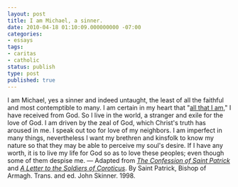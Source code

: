 ```yaml
---
layout: post
title: I am Michael, a sinner.
date: 2010-04-18 01:10:09.000000000 -07:00
categories:
- essays
tags:
- caritas
- catholic
status: publish
type: post
published: true
---
```

I am Michael, yes a sinner and indeed untaught, the least of all the faithful and most contemptible to many. I am certain in my heart that "[all that I am](http://www.usccb.org/nab/bible/1corinthians/1corinthians15.htm#v10)," I have received from God. So I live in the world, a stranger and exile for the love of God. I am driven by the zeal of God, which Christ's truth has aroused in me. I speak out too for love of my neighbors. I am imperfect in many things, nevertheless I want my brethren and kinsfolk to know my nature so that they may be able to perceive my soul's desire. If I have any worth, it is to live my life for God so as to love these peoples; even though some of them despise me.
&mdash; Adapted from _[The Confession of Saint Patrick](http://www.ancienttexts.org/library/celtic/ctexts/p01.html)_ and _[A Letter to the Soldiers of Coroticus](http://www.ancienttexts.org/library/celtic/ctexts/p02.html)_. By Saint Patrick, Bishop of Armagh. Trans. and ed. John Skinner. 1998.
